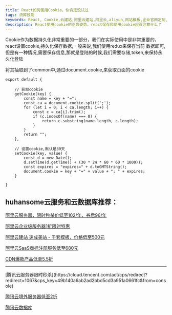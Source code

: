 ```yaml
---
title: React如何使用Cookie，你肯定没试过
tags: 流弊技能
keywords: React, Cookie,云建站,阿里云建站,阿里云,aliyun,网站模板,企业官网定制,搭网站
description: React使用cookie的正取姿势，react保存和使用cookie应该注意什么？
---
```


Cookie作为数据持久化非常重要的一部分，我们在实际使用中是非常重要的，react设置cookie,持久化保存数据,一般来说,我们使用redux来保存当前
数据即可,但是有一种情况,需要保存信息,那就是登陆的时候,我们需要存储,token,来保持永久化登陆

将其抽取到了common中,通过document.cookie,来获取页面的cookie

```
export default {

    // 获取cookie
    getCookie(key) {
        const name = key + "=";
        const ca = document.cookie.split(';');
        for (let i = 0; i < ca.length; i++) {
            const c = ca[i].trim();
            if (c.indexOf(name) === 0) {
                return c.substring(name.length, c.length);
            }
        }
        return "";
    },
     
    // 设置cookie,默认是30天
    setCookie(key, value) {
        const d = new Date();
        d.setTime(d.getTime() + (30 * 24 * 60 * 60 * 1000));
        const expires = "expires=" + d.toGMTString();
        document.cookie = key + "=" + value + "; " + expires;
    }

}
```
huhansome云服务和云数据库推荐：
---
[阿里云服务器，限时秒杀价低至102/年，券后96/年](https://www.aliyun.com/minisite/goods?source=5176.11533457&userCode=j6bryttg)

[阿里云企业级服务器1折限时特惠](https://promotion.aliyun.com/ntms/act/enterprise-discount.html?source=5176.11533457&userCode=j6bryttg)

[阿里云建站 速成美站 - 千套模板，价格低至500元](https://ac.aliyun.com/application/webdesign/sumei?source=5176.11533457&userCode=j6bryttg)

[阿里云SaaS商标注册服务低至680元](https://tm.aliyun.com/?userCode=j6bryttg&source=5176.11533457&userCode=j6bryttg)

[CDN爆款产品低至5.5折](https://yqh.aliyun.com/live/cdncarnival?userCode=j6bryttg&source=5176.11533457&userCode=j6bryttg)
<hr>
[腾讯云服务器限时秒杀](https://cloud.tencent.com/act/cps/redirect?redirect=1067&cps_key=49b140a6ab2ad2bbd5cd3a951a0661fc&from=console)

[腾讯云境外服务器低至2折](https://cloud.tencent.com/act/cps/redirect?redirect=1001&cps_key=49b140a6ab2ad2bbd5cd3a951a0661fc&from=console)

[腾讯云数据库](https://cloud.tencent.com/act/cps/redirect?redirect=1003&cps_key=49b140a6ab2ad2bbd5cd3a951a0661fc&from=console)